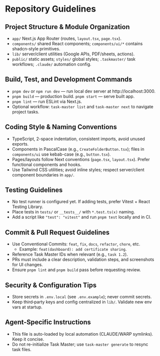 # Repository Guidelines

## Project Structure & Module Organization
- `app/` Next.js App Router (routes, `layout.tsx`, `page.tsx`).
- `components/` shared React components; `components/ui/*` contains shadcn-style primitives.
- `lib/` server/client utilities (Google APIs, PDF/sheets, actions).
- `public/` static assets; `styles/` global styles; `.taskmaster/` task workflows; `.claude/` automation config.

## Build, Test, and Development Commands
- `pnpm dev` or `npm run dev` — run local dev server at http://localhost:3000.
- `pnpm build` — production build. `pnpm start` — serve built app.
- `pnpm lint` — run ESLint via Next.js.
- Optional workflow: `task-master list` and `task-master next` to navigate project tasks.

## Coding Style & Naming Conventions
- TypeScript, 2-space indentation, consistent imports, avoid unused exports.
- Components in PascalCase (e.g., `CreateFolderButton.tsx`); files in `components/ui` use kebab-case (e.g., `button.tsx`).
- Pages/layouts follow Next conventions (`page.tsx`, `layout.tsx`). Prefer functional components and hooks.
- Use Tailwind CSS utilities; avoid inline styles; respect server/client component boundaries in `app/`.

## Testing Guidelines
- No test runner is configured yet. If adding tests, prefer Vitest + React Testing Library.
- Place tests in `tests/` or `__tests__/` with `*.test.ts(x)` naming.
- Add a script like `"test": "vitest"` and run `pnpm test` locally and in CI.

## Commit & Pull Request Guidelines
- Use Conventional Commits: `feat`, `fix`, `docs`, `refactor`, `chore`, etc.
  - Example: `feat(dashboard): add certificate sharing`.
- Reference Task Master IDs when relevant (e.g., `task 1.2`).
- PRs must include a clear description, validation steps, and screenshots for UI changes.
- Ensure `pnpm lint` and `pnpm build` pass before requesting review.

## Security & Configuration Tips
- Store secrets in `.env.local` (see `.env.example`); never commit secrets.
- Keep third‑party keys and config centralized in `lib/`. Validate new env vars at startup.

## Agent-Specific Instructions
- This file is auto-loaded by local automation (CLAUDE/WARP symlinks). Keep it concise.
- Do not re-initialize Task Master; use `task-master generate` to resync task files.

